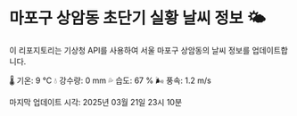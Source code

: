 
# 마포구 상암동 초단기 실황 날씨 정보 🌤️

이 리포지토리는 기상청 API를 사용하여 서울 마포구 상암동의 날씨 정보를 업데이트합니다. 

🌡️ 기온: 9 ℃
💧 강수량: 0 mm
💦 습도: 67 %
🌬️ 풍속: 1.2 m/s

마지막 업데이트 시각: 2025년 03월 21일 23시 10분    
